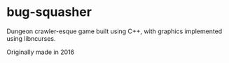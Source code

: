 # bug-squasher
Dungeon crawler-esque game built using C++, with graphics implemented using libncurses.

Originally made in 2016
